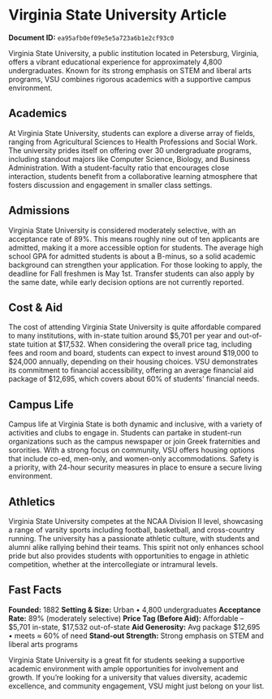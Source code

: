# Virginia State University Article

**Document ID:** `ea95afb0ef09e5e5a723a6b1e2cf93c0`

Virginia State University, a public institution located in Petersburg, Virginia, offers a vibrant educational experience for approximately 4,800 undergraduates. Known for its strong emphasis on STEM and liberal arts programs, VSU combines rigorous academics with a supportive campus environment.

## Academics
At Virginia State University, students can explore a diverse array of fields, ranging from Agricultural Sciences to Health Professions and Social Work. The university prides itself on offering over 30 undergraduate programs, including standout majors like Computer Science, Biology, and Business Administration. With a student-faculty ratio that encourages close interaction, students benefit from a collaborative learning atmosphere that fosters discussion and engagement in smaller class settings.

## Admissions
Virginia State University is considered moderately selective, with an acceptance rate of 89%. This means roughly nine out of ten applicants are admitted, making it a more accessible option for students. The average high school GPA for admitted students is about a B-minus, so a solid academic background can strengthen your application. For those looking to apply, the deadline for Fall freshmen is May 1st. Transfer students can also apply by the same date, while early decision options are not currently reported.

## Cost & Aid
The cost of attending Virginia State University is quite affordable compared to many institutions, with in-state tuition around $5,701 per year and out-of-state tuition at $17,532. When considering the overall price tag, including fees and room and board, students can expect to invest around $19,000 to $24,000 annually, depending on their housing choices. VSU demonstrates its commitment to financial accessibility, offering an average financial aid package of $12,695, which covers about 60% of students' financial needs.

## Campus Life
Campus life at Virginia State is both dynamic and inclusive, with a variety of activities and clubs to engage in. Students can partake in student-run organizations such as the campus newspaper or join Greek fraternities and sororities. With a strong focus on community, VSU offers housing options that include co-ed, men-only, and women-only accommodations. Safety is a priority, with 24-hour security measures in place to ensure a secure living environment.

## Athletics
Virginia State University competes at the NCAA Division II level, showcasing a range of varsity sports including football, basketball, and cross-country running. The university has a passionate athletic culture, with students and alumni alike rallying behind their teams. This spirit not only enhances school pride but also provides students with opportunities to engage in athletic competition, whether at the intercollegiate or intramural levels.

## Fast Facts
**Founded:** 1882
**Setting & Size:** Urban • 4,800 undergraduates
**Acceptance Rate:** 89% (moderately selective)
**Price Tag (Before Aid):** Affordable – $5,701 in-state, $17,532 out-of-state
**Aid Generosity:** Avg package $12,695 • meets ≈ 60% of need
**Stand-out Strength:** Strong emphasis on STEM and liberal arts programs

Virginia State University is a great fit for students seeking a supportive academic environment with ample opportunities for involvement and growth. If you’re looking for a university that values diversity, academic excellence, and community engagement, VSU might just belong on your list.
